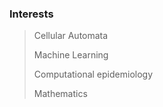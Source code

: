 ### Interests
> Cellular Automata
>
> Machine Learning
> 
> Computational epidemiology
>
> Mathematics
